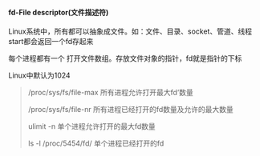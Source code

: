 #### fd-File descriptor(文件描述符)

Linux系统中，所有都可以抽象成文件。如：文件、目录、socket、管道、线程start都会返回一个fd存起来

每个进程都有一个 打开文件数组。存放文件对象的指针，fd就是指针的下标

Linux中默认为1024

> /proc/sys/fs/file-max	所有进程允许打开最大fd‘数量
>
> /proc/sys/fs/file-nr	所有进程已经打开的fd数量及允许的最大数量
>
> ulimit -n	单个进程允许打开的最大fd数量
>
> ls -l /proc/5454/fd/	单个进程已经打开的fd